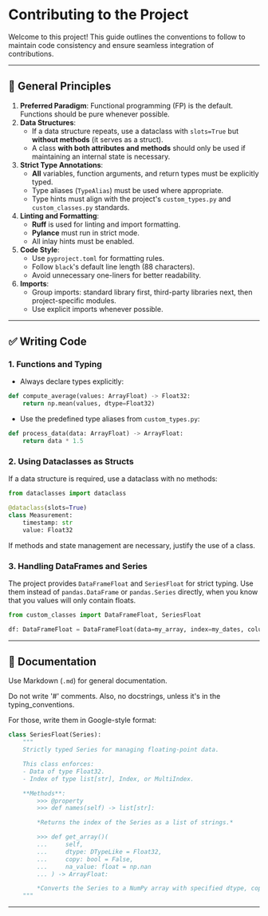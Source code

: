 # Contributing to the Project

Welcome to this project! This guide outlines the conventions to follow to maintain code consistency and ensure seamless integration of contributions.

---

## 📌 General Principles

1. **Preferred Paradigm**: Functional programming (FP) is the default. Functions should be pure whenever possible.
2. **Data Structures**:  
   - If a data structure repeats, use a dataclass with `slots=True` but **without methods** (it serves as a struct).
   - A class **with both attributes and methods** should only be used if maintaining an internal state is necessary.
3. **Strict Type Annotations**:  
   - **All** variables, function arguments, and return types must be explicitly typed.
   - Type aliases (`TypeAlias`) must be used where appropriate.
   - Type hints must align with the project's `custom_types.py` and `custom_classes.py` standards.
4. **Linting and Formatting**:  
   - **Ruff** is used for linting and import formatting.
   - **Pylance** must run in strict mode.
   - All inlay hints must be enabled.
5. **Code Style**:  
   - Use `pyproject.toml` for formatting rules.
   - Follow `black`'s default line length (88 characters).
   - Avoid unnecessary one-liners for better readability.
6. **Imports**:  
   - Group imports: standard library first, third-party libraries next, then project-specific modules.
   - Use explicit imports whenever possible.

---

## ✅ Writing Code

### 1. Functions and Typing

- Always declare types explicitly:

```python
def compute_average(values: ArrayFloat) -> Float32:
    return np.mean(values, dtype=Float32)
```

- Use the predefined type aliases from `custom_types.py`:

```python
def process_data(data: ArrayFloat) -> ArrayFloat:
    return data * 1.5
```

### 2. Using Dataclasses as Structs

If a data structure is required, use a dataclass with no methods:

```python
from dataclasses import dataclass

@dataclass(slots=True)
class Measurement:
    timestamp: str
    value: Float32
```

If methods and state management are necessary, justify the use of a class.

### 3. Handling DataFrames and Series

The project provides `DataFrameFloat` and `SeriesFloat` for strict typing. Use them instead of `pandas.DataFrame` or `pandas.Series` directly, when you know that you values will only contain floats.

```python
from custom_classes import DataFrameFloat, SeriesFloat

df: DataFrameFloat = DataFrameFloat(data=my_array, index=my_dates, columns=my_labels)
```

---

## 📝 Documentation

Use Markdown (`.md`) for general documentation.

Do not write '#' comments.
Also, no docstrings, unless it's in the typing_conventions.

For those, write them in Google-style format:

```python
class SeriesFloat(Series):
    """
    Strictly typed Series for managing floating-point data.

    This class enforces:
    - Data of type Float32.
    - Index of type list[str], Index, or MultiIndex.

    **Methods**:
        >>> @property
        >>> def names(self) -> list[str]:

        *Returns the index of the Series as a list of strings.*

        >>> def get_array()(
        ...     self,
        ...     dtype: DTypeLike = Float32,
        ...     copy: bool = False,
        ...     na_value: float = np.nan
        ... ) -> ArrayFloat:

        *Converts the Series to a NumPy array with specified dtype, copy, and NA value.*
    """

```

---